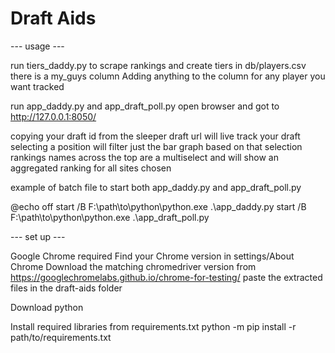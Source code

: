 # Draft Aids

--- usage ---

run tiers_daddy.py to scrape rankings and create tiers
in db/players.csv there is a my_guys column
Adding anything to the column for any player you want tracked

run app_daddy.py and app_draft_poll.py
open browser and got to http://127.0.0.1:8050/ 

copying your draft id from the sleeper draft url will live track your draft
selecting a position will filter just the bar graph based on that selection
rankings names across the top are a multiselect and will show an aggregated ranking for all sites chosen



example of batch file to start both app_daddy.py and app_draft_poll.py

@echo off
start /B F:\path\to\python\python.exe .\app_daddy.py
start /B F:\path\to\python\python.exe .\app_draft_poll.py



--- set up ---

Google Chrome required
Find your Chrome version in settings/About Chrome
Download the matching chromedriver version from https://googlechromelabs.github.io/chrome-for-testing/
paste the extracted files in the draft-aids folder

Download python

Install required libraries from requirements.txt
python -m pip install -r path/to/requirements.txt
